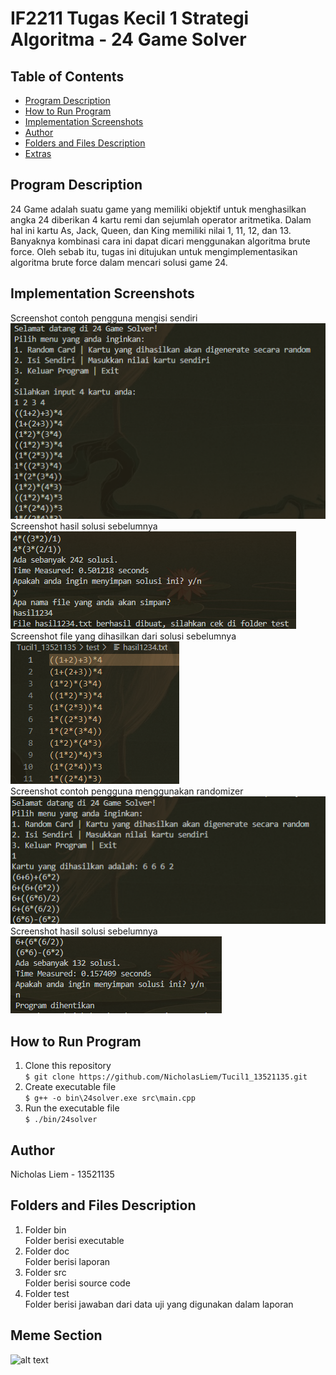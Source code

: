 <h1> <b> IF2211 Tugas Kecil 1 Strategi Algoritma - 24 Game Solver </b> </h1>

## **Table of Contents**
* [Program Description](#program-description)
* [How to Run Program](#how-to-run-program)
* [Implementation Screenshots](#implementation-screenshots)
* [Author](#author)
* [Folders and Files Description](#folders-and-files-description)
* [Extras](#meme-section)

## **Program Description**
<p> 24 Game adalah suatu game yang memiliki objektif untuk menghasilkan angka 24 diberikan 4 kartu remi dan sejumlah operator aritmetika. 
Dalam hal ini kartu As, Jack, Queen, dan King memiliki nilai 1, 11, 12, dan 13. Banyaknya kombinasi cara ini dapat dicari menggunakan algoritma
brute force. Oleh sebab itu, tugas ini ditujukan untuk mengimplementasikan algoritma brute force dalam mencari solusi game 24.</p>

 ## **Implementation Screenshots**
Screenshot contoh pengguna mengisi sendiri
<img src="./doc/assets/img1.png" alt="Source Code True"> <br>
Screenshot hasil solusi sebelumnya
<img src="./doc/assets/img2.png" alt="Source Code True"> <br>
Screenshot file yang dihasilkan dari solusi sebelumnya
<img src="./doc/assets/img3.png" alt="Source Code True"> <br>
Screenshot contoh pengguna menggunakan randomizer 
<img src="./doc/assets/img4.png" alt="Source Code True"> <br>
Screenshot hasil solusi sebelumnya
<img src="./doc/assets/img5.png" alt="Source Code True"> <br>

## **How to Run Program**
1. Clone this repository <br>
`$ git clone https://github.com/NicholasLiem/Tucil1_13521135.git `
2. Create executable file <br>
`$ g++ -o bin\24solver.exe src\main.cpp`
3. Run the executable file <br>
`$ ./bin/24solver`

## **Author**
Nicholas Liem - 13521135

## **Folders and Files Description**
1. Folder bin <br>
Folder berisi executable
2. Folder doc <br>
Folder berisi laporan
3. Folder src <br>
Folder berisi source code
4. Folder test <br>
Folder berisi jawaban dari data uji yang digunakan dalam laporan

## **Meme Section**
![alt text](https://i.kym-cdn.com/photos/images/original/002/046/058/28a.png)